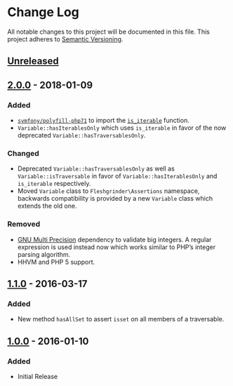 # Change Log
All notable changes to this project will be documented in this file.
This project adheres to [Semantic Versioning](http://semver.org/).

## [Unreleased]

## [2.0.0] - 2018-01-09
### Added
- [`symfony/polyfill-php71`](https://github.com/symfony/polyfill-php71) to
  import the [`is_iterable`](https://php.net/is-iterable) function.
- `Variable::hasIterablesOnly` which uses `is_iterable` in favor of the now
  deprecated `Variable::hasTraversablesOnly`.
### Changed
- Deprecated `Variable::hasTraversablesOnly` as well as
  `Variable::isTraversable` in favor of `Variable::hasIterablesOnly` and
  `is_iterable` respectively.
- Moved `Variable` class to `Fleshgrinder\Assertions` namespace, backwards
  compatibility is provided by a new `Variable` class which extends the old
  one.
### Removed
- [GNU Multi Precision](https://php.net/gmp) dependency to validate big
  integers. A regular expression is used instead now which works similar to
  PHP’s integer parsing algorithm.
- HHVM and PHP 5 support.

## [1.1.0] - 2016-03-17
### Added
- New method `hasAllSet` to assert `isset` on all members of a traversable.

## [1.0.0] - 2016-01-10
### Added
- Initial Release

[Unreleased]: https://github.com/fleshgrinder/php-assertion/compare/2.0.0...HEAD
[2.0.0]: https://github.com/fleshgrinder/php-assertion/compare/v1.1.0...2.0.0
[1.1.0]: https://github.com/fleshgrinder/php-assertion/compare/v1.0.0...1.1.0
[1.0.0]: https://github.com/fleshgrinder/php-assertion/compare/v1.0.0...1.1.0
